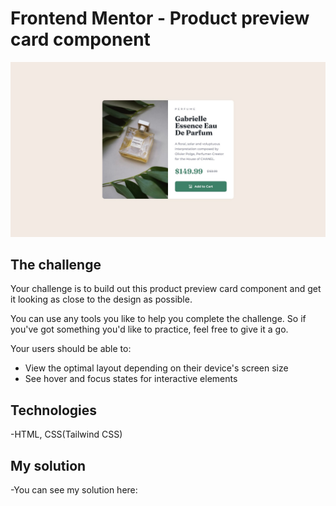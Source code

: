# Frontend Mentor - Product preview card component

![Design preview for the Product preview card component coding challenge](./desktop-design.jpg)


## The challenge

Your challenge is to build out this product preview card component and get it looking as close to the design as possible.

You can use any tools you like to help you complete the challenge. So if you've got something you'd like to practice, feel free to give it a go.

Your users should be able to:

- View the optimal layout depending on their device's screen size
- See hover and focus states for interactive elements


## Technologies

-HTML, CSS(Tailwind CSS)


## My solution

-You can see my solution here: 


